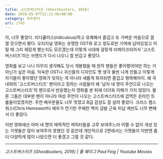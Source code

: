 ```yaml
---
title: 고스트버스터즈 (Ghostbusters, 2016)
date: 2018-05-07T12:13:56+00:00
category: 마주한다
url: /743
---
```


아, 너무 좋았다. 리디큘러스(ridiculous)하고 유쾌해서 즐겁고 또 가벼운 마음으로 껄껄 웃으면서 봤다. 오리지널 영화는 유명한 OST와 로고 정도로만 기억에 남아있었고 어릴 때 그리 재밌게 봤는지도 모르겠는데 이렇게 시대에 걸맞게 리메이크되어서 '고스트버스터즈'라는 브랜드가 다시 나오니 참 반갑고 좋았다.

영화를 보고 나니 아무리 생각해도 당시 개봉했을 때 원작 팬들은 좋아했어야만 하는 거 아닌가 싶은 마음. 익숙한 OST나 귀신들의 디자인도 옛 생각 물씬 나게 만들고 이렇게 자기들이 좋아했던 영화가 잊히는 게 아니라 새롭게 회자되면 즐겁고 행복해야지. 왜 국내외의 '고스트버스터즈' 팬이라고 칭하는 사람들이 왜 '남자 네 명이 주연으로 나오는 고스트버스터즈'의 팬으로서 반응했는지 영화를 본 뒤에 더더욱 이해가 가지 않았다. 물론 그들은 대부분 팬이 아니라 여성 주연이 나오는 고스트버스터즈에 겁먹은 온라인 트롤들이었겠지만. 주연 배우분들도 너무 멋졌고 B급 감성도 잘 살려 좋았다. 크리스 헴스워스(Chris Hemsworth) 배우가 연기한 무해한 백치 금발 근육 미남 케빈도 너무 뻔해서 더 좋았다.

이번 영화에선 아마 네 명의 매력적인 캐릭터들을 고루 보여주느라 어쩔 수 없이 개성 있는 가젯들은 많이 보여주지 못했던 것 같은데 개인적으로 2편에서는 가젯들이 이번엔 좀 더 다양하게 많이 나왔으면 더 좋겠고 그럴 것 같다.

---

_고스트버스터즈 (Ghostbusters, 2016) | 폴 페이그 Paul Feig | Youtube Movies_
